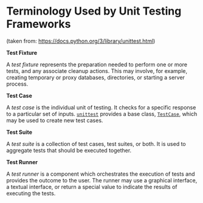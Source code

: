 # Terminology Used by Unit Testing Frameworks

(taken from: https://docs.python.org/3/library/unittest.html)



**Test Fixture**

A *test fixture* represents the preparation needed to perform one or more tests, and any associate cleanup actions. This may involve, for example, creating temporary or proxy databases, directories, or starting a server process.

**Test Case**

A *test case* is the individual unit of testing. It checks for a specific response to a particular set of inputs. [`unittest`](https://docs.python.org/3/library/unittest.html#module-unittest) provides a base class, [`TestCase`](https://docs.python.org/3/library/unittest.html#unittest.TestCase), which may be used to create new test cases.

**Test Suite**

A *test suite* is a collection of test cases, test suites, or both. It is used to aggregate tests that should be executed together.

**Test Runner**

A *test runner* is a component which orchestrates the execution of tests and provides the outcome to the user. The runner may use a graphical interface, a textual interface, or return a special value to indicate the results of executing the tests.